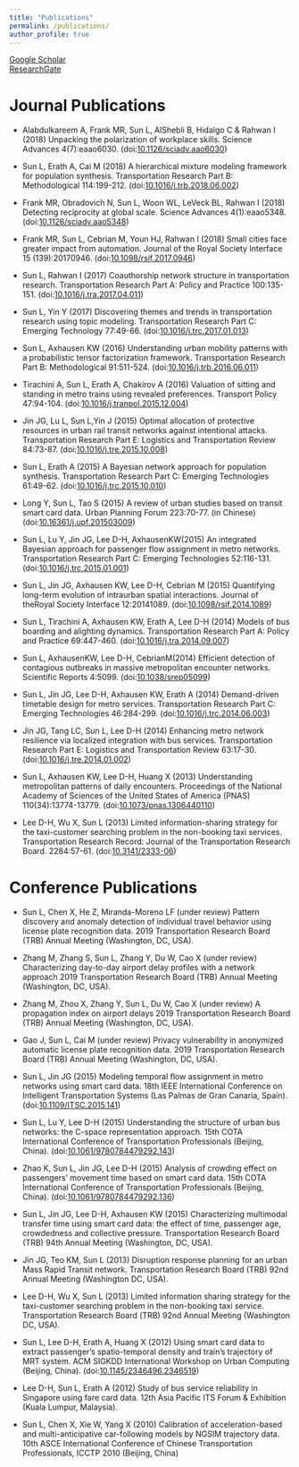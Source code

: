 ```yaml
---
title: "Publications"
permalink: /publications/
author_profile: true
---
```


<!-- {% if author.googlescholar %}
  You can also find my articles on <u><a href="{{author.googlescholar}}">my Google Scholar profile</a>.</u>
{% endif %}

{% include base_path %}

{% for post in site.publications reversed %}
  {% include archive-single.html %}
{% endfor %} -->

[Google Scholar](https://scholar.google.com/citations?user=qi4IEtkAAAAJ)    
[ResearchGate](https://www.researchgate.net/profile/Lijun_Sun3?)

Journal Publications
======
* Alabdulkareem A, Frank MR, Sun L, AlShebli B, Hidalgo C & Rahwan I (2018) Unpacking the polarization of workplace skills. Science Advances 4(7):eaao6030. (doi:[10.1126/sciadv.aao6030](http://dx.doi.org/10.1126/sciadv.aao6030))

* Sun L, Erath A, Cai M (2018) A hierarchical mixture modeling framework for population synthesis. Transportation Research Part B: Methodological 114:199-212. (doi:[10.1016/j.trb.2018.06.002](https://doi.org/10.1016/j.trb.2018.06.002))

* Frank MR, Obradovich N, Sun L, Woon WL, LeVeck BL, Rahwan I (2018) Detecting reciprocity at
global scale. Science Advances 4(1):eaao5348. (doi:[10.1126/sciadv.aao5348](http://dx.doi.org/10.1126/sciadv.aao5348))

* Frank MR, Sun L, Cebrian M, Youn HJ, Rahwan I (2018) Small cities face greater impact from automation. Journal of the Royal Society Interface 15 (139):20170946. (doi:[10.1098/rsif.2017.0946](http://dx.doi.org/10.1098/rsif.2017.0946))

* Sun L, Rahwan I (2017) Coauthorship network structure in transportation research. Transportation Research Part A: Policy and Practice 100:135-151. (doi:[10.1016/j.tra.2017.04.011](http://dx.doi.org/10.1016/j.tra.2017.04.011))

* Sun L, Yin Y (2017) Discovering themes and trends in transportation research using topic modeling. Transportation Research Part C: Emerging Technology 77:49-66. (doi:[10.1016/j.trc.2017.01.013](http://dx.doi.org/10.1016/j.trc.2017.01.013))

* Sun L, Axhausen KW (2016) Understanding urban mobility patterns with a probabilistic tensor factorization framework. Transportation Research Part B: Methodological 91:511-524. (doi:[10.1016/j.trb.2016.06.011](http://dx.doi.org/10.1016/j.trb.2016.06.011))

* Tirachini A, Sun L, Erath A, Chakirov A (2016) Valuation of sitting and standing in metro trains using revealed preferences. Transport Policy 47:94-104. (doi:[10.1016/j.tranpol.2015.12.004](http://dx.doi.org/10.1016/j.tranpol.2015.12.004))

* Jin JG, Lu L, Sun L,Yin J (2015) Optimal allocation of protective resources in urban rail transit networks against intentional attacks. Transportation Research Part E: Logistics and Transportation Review 84:73-87. (doi:[10.1016/j.tre.2015.10.008](http://dx.doi.org/10.1016/j.tre.2015.10.008))

* Sun L, Erath A (2015) A Bayesian network approach for population synthesis. Transportation Research Part C: Emerging Technologies 61:49-62. (doi:[10.1016/j.trc.2015.10.010](http://dx.doi.org/10.1016/j.trc.2015.10.010))

* Long Y, Sun L, Tao S (2015) A review of urban studies based on transit smart card data. Urban Planning Forum 223:70-77. (in Chinese) (doi:[10.16361/j.upf.201503009](http://dx.doi.org/10.16361/j.upf.201503009))

* Sun L, Lu Y, Jin JG, Lee D-H, AxhausenKW(2015) An integrated Bayesian approach for passenger flow assignment in metro networks. Transportation Research Part C: Emerging Technologies 52:116-131. (doi:[10.1016/j.trc.2015.01.001](http://dx.doi.org/10.1016/j.trc.2015.01.001))

* Sun L, Jin JG, Axhausen KW, Lee D-H, Cebrian M (2015) Quantifying long-term evolution of intraurban spatial interactions. Journal of theRoyal Society Interface 12:20141089. (doi:[10.1098/rsif.2014.1089](http://dx.doi.org/10.1098/rsif.2014.1089))

* Sun L, Tirachini A, Axhausen KW, Erath A, Lee D-H (2014) Models of bus boarding and alighting dynamics. Transportation Research Part A: Policy and Practice 69:447-460. (doi:[10.1016/j.tra.2014.09.007](http://dx.doi.org/10.1016/j.tra.2014.09.007))

* Sun L, AxhausenKW, Lee D-H, CebrianM(2014) Efficient detection of contagious outbreaks in massive metropolitan encounter networks. Scientific Reports 4:5099. (doi:[10.1038/srep05099](http://dx.doi.org/10.1038/srep05099))

* Sun L, Jin JG, Lee D-H, Axhausen KW, Erath A (2014) Demand-driven timetable design for metro services. Transportation Research Part C: Emerging Technologies 46:284-299. (doi:[10.1016/j.trc.2014.06.003](http://dx.doi.org/10.1016/j.trc.2014.06.003))

* Jin JG, Tang LC, Sun L, Lee D-H (2014) Enhancing metro network resilience via localized integration with bus services. Transportation Research Part E: Logistics and Transportation Review 63:17-30. (doi:[10.1016/j.tre.2014.01.002](http://dx.doi.org/10.1016/j.tre.2014.01.002))

* Sun L, Axhausen KW, Lee D-H, Huang X (2013) Understanding metropolitan patterns of daily encounters. Proceedings of the National Academy of Sciences of the United States of America (PNAS) 110(34):13774-13779. (doi:[10.1073/pnas.1306440110](http://dx.doi.org/10.1073/pnas.1306440110))

* Lee D-H, Wu X, Sun L (2013) Limited information-sharing strategy for the taxi-customer searching problem in the non-booking taxi services. Transportation Research Record: Journal of the Transportation Research Board. 2284:57-61. (doi:[10.3141/2333-06](http://dx.doi.org/10.3141/2333-06))


Conference Publications
======
* Sun L, Chen X, He Z, Miranda-Moreno LF (under review) Pattern discovery and anomaly detection of individual travel behavior using license plate recognition data. 2019 Transportation Research Board (TRB) Annual Meeting (Washington, DC, USA).

* Zhang M, Zhang S, Sun L, Zhang Y, Du W, Cao X (under review) Characterizing day-to-day airport delay profiles with a network approach 2019 Transportation Research Board (TRB) Annual Meeting (Washington, DC, USA).

* Zhang M, Zhou X, Zhang Y, Sun L, Du W, Cao X (under review) A propagation index on airport delays 2019 Transportation Research Board (TRB) Annual Meeting (Washington, DC, USA).

* Gao J, Sun L, Cai M (under review) Privacy vulnerability in anonymized automatic license plate recognition data. 2019 Transportation Research Board (TRB) Annual Meeting (Washington, DC, USA).

* Sun L, Jin JG (2015) Modeling temporal flow assignment in metro networks using smart card data. 18th IEEE International Conference on Intelligent Transportation Systems (Las Palmas de Gran Canaria, Spain). (doi:[10.1109/ITSC.2015.141](hhttp://dx.doi.org/10.1109/ITSC.2015.141))

* Sun L, Lu Y, Lee D-H (2015) Understanding the structure of urban bus networks: the C-space representation approach. 15th COTA International Conference of Transportation Professionals (Beijing, China). (doi:[10.1061/9780784479292.143](http://dx.doi.org/10.1061/9780784479292.143))

* Zhao K, Sun L, Jin JG, Lee D-H (2015) Analysis of crowding effect on passengers’ movement time based on smart card data. 15th COTA International Conference of Transportation Professionals (Beijing, China). (doi:[10.1061/9780784479292.136](http://dx.doi.org/10.1061/9780784479292.136))

* Sun L, Jin JG, Lee D-H, Axhausen KW (2015) Characterizing multimodal transfer time using smart card data: the effect of time, passenger age, crowdedness and collective pressure. Transportation Research Board (TRB) 94th Annual Meeting (Washington, DC, USA).

* Jin JG, Teo KM, Sun L (2013) Disruption response planning for an urban Mass Rapid Transit network. Transportation Research Board (TRB) 92nd Annual Meeting (Washington DC, USA).

* Lee D-H, Wu X, Sun L (2013) Limited information sharing strategy for the taxi-customer searching problem in the non-booking taxi service. Transportation Research Board (TRB) 92nd Annual Meeting (Washington DC, USA).

* Sun L, Lee D-H, Erath A, Huang X (2012) Using smart card data to extract passenger’s spatio-temporal density and train’s trajectory of MRT system. ACM SIGKDD International Workshop on Urban Computing (Beijing, China). (doi:[10.1145/2346496.2346519](http://dx.doi.org/10.1145/2346496.2346519))

* Lee D-H, Sun L, Erath A (2012) Study of bus service reliability in Singapore using fare card data. 12th Asia Pacific ITS Forum & Exhibition (Kuala Lumpur, Malaysia).

* Sun L, Chen X, Xie W, Yang X (2010) Calibration of acceleration-based and multi-anticipative car-following models by NGSIM trajectory data. 10th ASCE International Conference of Chinese Transportation Professionals, ICCTP 2010 (Beijing, China)